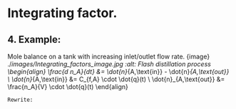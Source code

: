 # Integrating factor. 

## 4. Example:
Mole balance on a tank with increasing inlet/outlet flow rate.
{image} ./_images/Integrating_factors_image.jpg
:alt: Flash distillation process
\begin{align}
\frac{d n_A}{dt} &= \dot{n}_{A,\text{in}} - \dot{n}_{A,\text{out}} \\
\dot{n}_{A,\text{in}} &= C_{f,A} \cdot \dot{q}(t) \\
\dot{n}_{A,\text{out}} &= \frac{n_A}{V} \cdot \dot{q}(t)
\end{align}

````{dropdown} 4. Solution
Rewrite:
